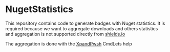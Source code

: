 # NugetStatistics

This repository contains code to generate badges with Nuget statistics. It is required because we want to aggregate downloads and others statistics and aggregation is not supported directly from [shields.io](https://shields.io/)

The aggregation is done with the [XpandPwsh](https://github.com/eXpandFramework/XpandPwsh) CmdLets help
